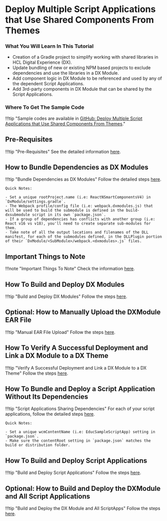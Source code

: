 # Deploy Multiple Script Applications that Use Shared Components From Themes

### What You Will Learn In This Tutorial
- Creation of a Gradle project to simplify working with shared libraries in HCL Digital Experience (DX).
- Update bundling of new or existing NPM based projects to exclude dependencies and use the libraries in a DX Module.
- Add component logic in DX Module to be referenced and used by any of the dependent Script Applications.
- Add 3rd-party components in DX Module that can be shared by the Script Applications.

### Where To Get The Sample Code
!!!tip "Sample codes are available in [GitHub: Deploy Multiple Script Applications that Use Shared Components From Themes](https://github.com/HCL-TECH-SOFTWARE/DX-Modules-and-ScriptApps/06ThemeComponentInApp)."

## Pre-Requisites
!!!tip "Pre-Requisites"
    See the detailed information [here](../pre_requisites.md).

## How to Bundle Dependencies as DX Modules
!!!tip "Bundle Dependencies as DX Modules"
    Follow the detailed steps [here](../common-setup/optimized-scriptapps/dependencies_as_module.md).

    Quick Notes:

    - Set a unique rootProject.name (i.e: ReactNSmartComponentsV4) in `DxModule/settings.gradle`.
    - The Webpack profile/config file (i.e: webpack.dxmodules.js) that will be used to build the submodule is defined in the build-dxsubmodule script in its own `package.json`.
    - If a group of dependencies has conflicts with another group (i.e: React v16 vs v18), you'll need to create separate sub-modules for them.
    - Take note of all the output locations and filenames of the DLL manifest, for each of the submodules defined, in the DLLPlugin portion of their `DxModule/<SubModule>/webpack.<dxmodules>.js` files. 

## Important Things to Note
!!!note "Important Things To Note"
    Check the information [here](../common-setup/post-deployment/important_things_to_note.md).

## How To Build and Deploy DX Modules
!!!tip "Build and Deploy DX Modules"
    Follow the steps [here](../common-setup/build-and-deploy/build_and_deploy_dx_modules.md).

## Optional: How to Manually Upload the DXModule EAR File
!!!tip "Manual EAR File Upload"
    Follow the steps [here](../common-setup/build-and-deploy/manual_ear_upload.md).

## How To Verify A Successful Deployment and Link a DX Module to a DX Theme
!!!tip "Verify A Successful Deployment and Link a DX Module to a DX Theme"
    Follow the steps [here](../common-setup/post-deployment/verify_link_module_to_theme.md).

## How To Bundle and Deploy a Script Application Without Its Dependencies
!!!tip "Script Applications Sharing Dependencies"
    For each of your script applications, follow the detailed steps [here](../common-setup/optimized-scriptapps/sharing_dependencies.md).

    Quick Notes:

    - Set a unique wcmContentName (i.e: EducSampleScriptApp) setting in `package.json`.
    - Make sure the contentRoot setting in `package.json` matches the build or distribution folder.

## How To Build and Deploy Script Applications
!!!tip "Build and Deploy Script Applications"
    Follow the steps [here](../common-setup/build-and-deploy/build_and_deploy_scriptapps.md).

## Optional: How to Build and Deploy the DXModule and All Script Applications
!!!tip "Build and Deploy the DX Module and All ScriptApps"
    Follow the steps [here](../common-setup/build-and-deploy/build_and_deploy_all.md).

